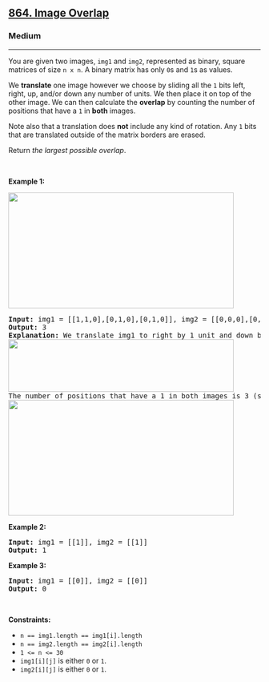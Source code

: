 <h2><a href="https://leetcode.com/problems/image-overlap">864. Image Overlap</a></h2><h3>Medium</h3><hr><p>You are given two images, <code>img1</code> and <code>img2</code>, represented as binary, square matrices of size <code>n x n</code>. A binary matrix has only <code>0</code>s and <code>1</code>s as values.</p>

<p>We <strong>translate</strong> one image however we choose by sliding all the <code>1</code> bits left, right, up, and/or down any number of units. We then place it on top of the other image. We can then calculate the <strong>overlap</strong> by counting the number of positions that have a <code>1</code> in <strong>both</strong> images.</p>

<p>Note also that a translation does <strong>not</strong> include any kind of rotation. Any <code>1</code> bits that are translated outside of the matrix borders are erased.</p>

<p>Return <em>the largest possible overlap</em>.</p>

<p>&nbsp;</p>
<p><strong class="example">Example 1:</strong></p>
<img alt="" src="https://assets.leetcode.com/uploads/2020/09/09/overlap1.jpg" style="width: 450px; height: 231px;" />
<pre>
<strong>Input:</strong> img1 = [[1,1,0],[0,1,0],[0,1,0]], img2 = [[0,0,0],[0,1,1],[0,0,1]]
<strong>Output:</strong> 3
<strong>Explanation:</strong> We translate img1 to right by 1 unit and down by 1 unit.
<img alt="" src="https://assets.leetcode.com/uploads/2020/09/09/overlap_step1.jpg" style="width: 450px; height: 105px;" />
The number of positions that have a 1 in both images is 3 (shown in red).
<img alt="" src="https://assets.leetcode.com/uploads/2020/09/09/overlap_step2.jpg" style="width: 450px; height: 231px;" />
</pre>

<p><strong class="example">Example 2:</strong></p>

<pre>
<strong>Input:</strong> img1 = [[1]], img2 = [[1]]
<strong>Output:</strong> 1
</pre>

<p><strong class="example">Example 3:</strong></p>

<pre>
<strong>Input:</strong> img1 = [[0]], img2 = [[0]]
<strong>Output:</strong> 0
</pre>

<p>&nbsp;</p>
<p><strong>Constraints:</strong></p>

<ul>
	<li><code>n == img1.length == img1[i].length</code></li>
	<li><code>n == img2.length == img2[i].length</code></li>
	<li><code>1 &lt;= n &lt;= 30</code></li>
	<li><code>img1[i][j]</code> is either <code>0</code> or <code>1</code>.</li>
	<li><code>img2[i][j]</code> is either <code>0</code> or <code>1</code>.</li>
</ul>
